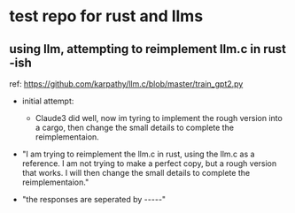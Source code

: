 # test repo for rust and llms
## using llm, attempting to reimplement llm.c in rust -ish

ref: https://github.com/karpathy/llm.c/blob/master/train_gpt2.py


- initial attempt:
  - Claude3 did well, now im tyring to implement the rough version into a cargo, then change the small details to complete the reimplementaion.



- "I am trying to reimplement the llm.c in rust, using the llm.c as a reference. I am not trying to make a perfect copy, but a rough version that works. I will then change the small details to complete the reimplementaion."


- "the responses are seperated by -----"